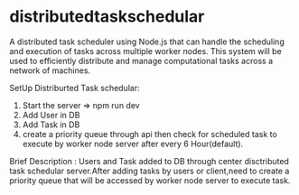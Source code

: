 # distributedtaskschedular
A distributed task scheduler using Node.js that can handle the scheduling and execution of tasks across multiple worker nodes. This system will be used to efficiently distribute and manage computational tasks across a network of machines.

SetUp Distriburted Task schedular:
1. Start the server => npm run dev
2. Add User in DB
3. Add Task in DB
4. create a priority queue through api
then check for scheduled task to execute by worker node server after every 6 Hour(default).

Brief Description :
Users and Task added to DB through center disctributed task schedular server.After adding tasks by users or client,need to create a priority queue that will be accessed by worker node server to execute task.
